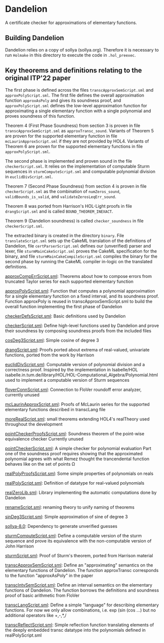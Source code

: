 # Dandelion

A certificate checker for approximations of elementary functions.

## Building Dandelion

Dandelion relies on a copy of sollya (sollya.org). Therefore it is
necessary to run `Holmake` in this directory to execute the code
in `.hol_preexec`.

## Key theorems and definitions relating to the original ITP'22 paper

The first phase is defined across the files `transcApproxSemScript.sml` and
`approxPolyScript.sml`. The first file defines the overall approximation
function `approxAsPoly` and gives its soundness proof, and
`approxPolyScript.sml` defines the low-level approximation function for
approximating a single elementary function with a single polynomial and proves
soundness of this function.

Theorem 4 (First Phase Soundness) from section 3 is proven in file
`transcApproxSemScript.sml` as `approxTransc_sound`.
Variants of Theorem 5 are proven for the supported elementary function in file
`mcLaurinApproxScript.sml` if they are not provided by HOL4.
Variants of Theorem 6 are proven for the supported elementary functions in file
`approxPolyScript.sml`.

The second phase is implemented and proven sound in the file
`checkerScript.sml`.
It relies on the implementation of computable Sturm sequences in
`sturmComputeScript.sml` and computable polynomial division in
`euclidDivScript.sml`.

Theorem 7 (Second Phase Soundness) from section 4 is proven in file
`checkerScript.sml` as the combination of `numZeros_sound`,
`validBounds_is_valid`, and `validateZerosLeqErr_sound`.

Theorem 8 was ported from Harrison's HOL-Light proofs in file `drangScript.sml`
and is called `BOUND_THEOREM_INEXACT`.

Theorem 9 (Dandelion soundness) is called `checker_soundness` in file
`checkerScript.sml`.

The extracted binary is created in the directory `binary`.
File `translateScript.sml` sets up the CakeML translation of the definitions of
Dandelion, file `certParserScript.sml` defines our (unverified) parser and
lexer, file `sturmMainCakeScript.sml` proves the CakeML specification for the
binary, and file `sturmMainCakeCompileScript.sml` compiles the binary for the
second phase by running the CakeML compiler in-logic on the translated
definitions.

[approxCompErrScript.sml](approxCompErrScript.sml):
Theorems about how to compose errors from truncated Taylor series
for each supported elementary function

[approxPolyScript.sml](approxPolyScript.sml):
Function that computes a polynomial approximation for a single elementary
function on a fixed interval, and its soundness proof.
Function approxPoly is reused in transcApproxSemScript.sml to build the overall
function implementing the first phase of Dandelion

[checkerDefsScript.sml](checkerDefsScript.sml):
Basic definitions used by Dandelion

[checkerScript.sml](checkerScript.sml):
Define high-level functions used by Dandelion and prove their
soundness by composing soundness proofs from the included files

[cosDeg3Script.sml](cosDeg3Script.sml):
Simple cosine of degree 3

[drangScript.sml](drangScript.sml):
Proofs ported about extrema of real-valued, univariate functions,
ported from the work by Harrison

[euclidDivScript.sml](euclidDivScript.sml):
Computable version of polynomial division and a correctness proof.
Inspired by the implementation in Isabelle/HOL
isabelle.in.tum.de/library/HOL/HOL-Computational_Algebra/Polynomial.html
used to implement a computable version of Sturm sequences

[floverConnScript.sml](floverConnScript.sml):
Connection to FloVer roundoff error analyzer, currently unused

[mcLaurinApproxScript.sml](mcLaurinApproxScript.sml):
Proofs of McLaurin series for the supported elementary functions
described in transcLang file

[moreRealScript.sml](moreRealScript.sml):
small theorems extending HOL4's realTheory
used throughout the development

[pointCheckerProofsScript.sml](pointCheckerProofsScript.sml):
Soundness theorem of the point-wise equivalence checker
Currently unused

[pointCheckerScript.sml](pointCheckerScript.sml):
A simple checker for polynomial evaluation
Part one of the soundness proof requires showing that the approximated
polynomial agrees with what Remez thought the trancendental function behaves
like on the set of points Ω

[realPolyProofsScript.sml](realPolyProofsScript.sml):
Some simple properties of polynomials on reals

[realPolyScript.sml](realPolyScript.sml):
Definition of datatype for real-valued polynomials

[realZeroLib.sml](realZeroLib.sml):
Library implementing the automatic computations
done by Dandelion

[renameScript.sml](renameScript.sml):
renaming theory to unify naming of theorems

[sinDeg3Script.sml](sinDeg3Script.sml):
Simple approximation of sine of degree 3

[sollya-8.0](sollya-8.0):
Dependency to generate unverified guesses

[sturmComputeScript.sml](sturmComputeScript.sml):
Define a computable version of the sturm sequence and
prove its equivalence with the non-computable version
of John Harrison

[sturmScript.sml](sturmScript.sml):
Proof of Sturm's theorem, ported from Harrison material

[transcApproxSemScript.sml](transcApproxSemScript.sml):
Define an "approximating" semantics on the elementary functions
of Dandelion. The function approxTransc corresponds to the
function "approxAsPoly" in the paper

[transcIntvSemScript.sml](transcIntvSemScript.sml):
Define an interval semantics on the elementary functions
of Dandelion. The function borrows the definitions and soundness
proof of basic arithmetic from FloVer

[transcLangScript.sml](transcLangScript.sml):
Define a simple "language" for describing elementary
functions. For now we only allow combinations, i.e.
exp (sin (cos ...) but no additional operators like +,-,*,/

[transcReflectScript.sml](transcReflectScript.sml):
Simple reflection function translating elements of the deeply
embedded transc datatype into the polynomials defined in
realPolyScript.sml
